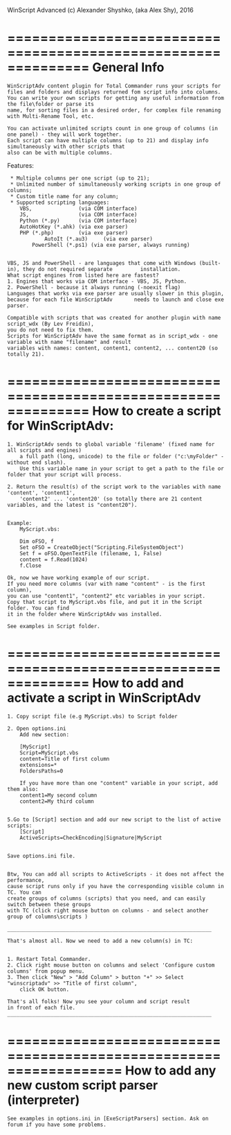 WinScript Advanced
(c) Alexander Shyshko, (aka Alex Shy), 2016

==============================================================
	General Info
==============================================================

	WinScriptAdv content plugin for Total Commander runs your scripts for files and folders and displays returned fom script info into columns.
	You can write your own scripts for getting any useful information from the file\folder or parse its 
	name, for sorting files in a desired order, for complex file renaming with Multi-Rename Tool, etc.

	You can activate unlimited scripts count in one group of columns (in one panel) - they will work together. 
	Each script can have multiple columns (up to 21) and display info simultaneously with other scripts that 
	also can be with multiple columns.

Features:
 
	 * Multiple columns per one script (up to 21); 
	 * Unlimited number of simultaneously working scripts in one group of columns;
	 * Custom title name for any column;
	 * Supported scripting languages: 
		VBS,               (via COM interface)
		JS,  	           (via COM interface)
		Python (*.py)      (via COM interface)
		AutoHotKey (*.ahk) (via exe parser)
		PHP (*.php)        (via exe parser)
                AutoIt (*.au3)     (via exe parser)
       		PowerShell (*.ps1) (via exe parser, always running)	

	
  	VBS, JS and PowerShell - are languages that come with Windows (built-in), they do not required separate 		installation.
 	What script engines from listed here are fastest? 
	1. Engines that works via COM interface - VBS, JS, Python.
	2. PowerShell - because it always running (-noexit flag)
	Languages that works via exe parser are usually slower in this plugin, because for each file WinScriptAdv 		needs to launch and close exe parser.

	Compatible with scripts that was created for another plugin with name script_wdx (By Lev Freidin), 
	you do not need to fix them.
	Scripts for WinScriptAdv have the same format as in script_wdx - one variable with name "filename" and result 
	variables with names: content, content1, content2, ... content20 (so totally 21).

 
==============================================================
	How to create a script for WinScriptAdv:
==============================================================

	1. WinScriptAdv sends to global variable 'filename' (fixed name for all scripts and engines) 
		a full path (long, unicode) to the file or folder ("c:\myFolder" - without end slash).
		Use this variable name in your script to get a path to the file or folder that your script will process.

	2. Return the result(s) of the script work to the variables with name 'content', 'content1', 
		'content2' ... 'content20' (so totally there are 21 content variables, and the latest is "content20"). 


	Example:
		MyScript.vbs:

		Dim oFSO, f 
		Set oFSO = CreateObject("Scripting.FileSystemObject")
		Set f = oFSO.OpenTextFile (filename, 1, False)  
		content = f.Read(1024) 
		f.Close 

	Ok, now we have working example of our script. 
	If you need more columns (var with name "content" - is the first column), 
	you can use "content1", "content2" etc variables in your script.
	Copy that script to MyScript.vbs file, and put it in the Script folder. You can find 
	it in the folder where WinScriptAdv was installed.

 	See examples in Script folder.


==============================================================
	How to add and activate a script in WinScriptAdv
==============================================================

	1. Copy script file (e.g MyScript.vbs) to Script folder

	2. Open options.ini
		Add new section:

		[MyScript]
		Script=MyScript.vbs
		content=Title of first column
		extensions=*
		FoldersPaths=0

        If you have more than one "content" variable in your script, add them also:
		content1=My second column   
		content2=My third column


	5.Go to [Script] section and add our new script to the list of active scripts:
		[Script]
		ActiveScripts=CheckEncoding|Signature|MyScript


	Save options.ini file.


	Btw, You can add all scripts to ActiveScripts - it does not affect the performance, 
	cause script runs only if you have the corresponding visible column in TC. You can 
	create groups of columns (scripts) that you need, and can easily switch between these groups 
	with TC (click right mouse button on columns - and select another group of columns\scripts ) 

	__________________________________________________________________

	That's almost all. Now we need to add a new column(s) in TC:


	1. Restart Total Commander.
	2. Click right mouse button on columns and select 'Configure custom columns' from popup menu.
	3. Then click "New" > "Add Column" > button "+" >> Select "winscriptadv" >> "Title of first column", 
		click OK button.

	That's all folks! Now you see your column and script result 
	in front of each file.
	__________________________________________________________________



==================================================================
	How to add any new custom script parser (interpreter)  
==================================================================

	See examples in options.ini in [ExeScriptParsers] section. Ask on forum if you have some problems.
		
		
		
		